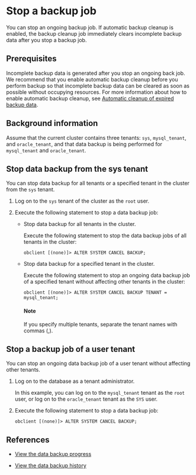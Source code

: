 # Stop a backup job

You can stop an ongoing backup job. If automatic backup cleanup is enabled, the backup cleanup job immediately clears incomplete backup data after you stop a backup job.

## Prerequisites

Incomplete backup data is generated after you stop an ongoing back job. We recommend that you enable automatic backup cleanup before you perform backup so that incomplete backup data can be cleared as soon as possible without occupying resources. For more information about how to enable automatic backup cleanup, see [Automatic cleanup of expired backup data](../500.clear-backup-data/100.cleaning-up-backed-up-data-automatically.md).

## Background information

Assume that the current cluster contains three tenants: `sys`, `mysql_tenant`, and `oracle_tenant`, and that data backup is being performed for `mysql_tenant` and `oracle_tenant`.

## Stop data backup from the sys tenant

You can stop data backup for all tenants or a specified tenant in the cluster from the `sys` tenant.

1. Log on to the `sys` tenant of the cluster as the `root` user.

2. Execute the following statement to stop a data backup job:

   * Stop data backup for all tenants in the cluster.

      Execute the following statement to stop the data backup jobs of all tenants in the cluster:

      ```shell
      obclient [(none)]> ALTER SYSTEM CANCEL BACKUP;
      ```

   * Stop data backup for a specified tenant in the cluster.

      Execute the following statement to stop an ongoing data backup job of a specified tenant without affecting other tenants in the cluster:

      ```shell
      obclient [(none)]> ALTER SYSTEM CANCEL BACKUP TENANT = mysql_tenant;
      ```

        <main id="notice" type='explain'>
        <h4>Note</h4>
        <p>If you specify multiple tenants, separate the tenant names with commas (,). </p>
        </main>

## Stop a backup job of a user tenant

You can stop an ongoing data backup job of a user tenant without affecting other tenants.

1. Log on to the database as a tenant administrator.

   In this example, you can log on to the `mysql_tenant` tenant as the `root` user, or log on to the `oracle_tenant` tenant as the `SYS` user.

2. Execute the following statement to stop a data backup job:

   ```shell
   obclient [(none)]> ALTER SYSTEM CANCEL BACKUP;
   ```

## References

* [View the data backup progress](../400.data-backup/500.view-data-backup-progress.md)

* [View the data backup history](../400.data-backup/600.view-data-backup-history.md)
